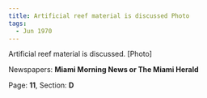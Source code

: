 ```yaml
---  
title: Artificial reef material is discussed Photo  
tags:  
  - Jun 1970  
---  
```

  
Artificial reef material is discussed. [Photo]  
  
Newspapers: **Miami Morning News or The Miami Herald**  
  
Page: **11**, Section: **D** 
